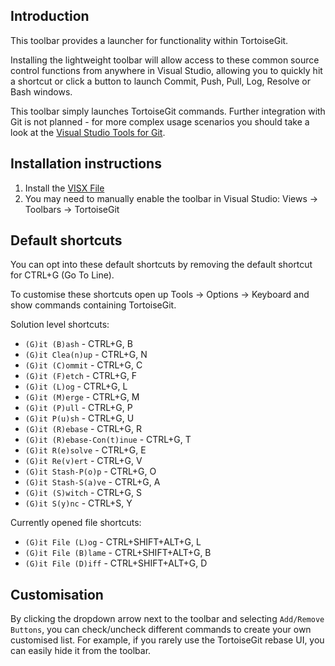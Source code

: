 Introduction
------------

This toolbar provides a launcher for functionality within TortoiseGit.

Installing the lightweight toolbar will allow access to these common source control functions from anywhere in Visual Studio, allowing you to quickly hit a shortcut or click a button to launch Commit, Push, Pull, Log, Resolve or Bash windows.

This toolbar simply launches TortoiseGit commands. Further integration with Git is not planned - for more complex usage scenarios you should take a look at the [Visual Studio Tools for Git](http://visualstudiogallery.msdn.microsoft.com/abafc7d6-dcaa-40f4-8a5e-d6724bdb980c).

Installation instructions
--------------------------

1.  Install the [VISX File](http://visualstudiogallery.msdn.microsoft.com/6a2ae0fa-bd4e-4712-9170-abe92c63c05c)
2.  You may need to manually enable the toolbar in Visual Studio: Views -> Toolbars -> TortoiseGit 

Default shortcuts
------------------

You can opt into these default shortcuts by removing the default shortcut for CTRL+G (Go To Line).

To customise these shortcuts open up Tools -> Options -> Keyboard and show commands containing TortoiseGit.

Solution level shortcuts:

* `(G)it (B)ash` - CTRL+G, B
* `(G)it Clea(n)up` - CTRL+G, N
* `(G)it (C)ommit` - CTRL+G, C
* `(G)it (F)etch` - CTRL+G, F
* `(G)it (L)og` - CTRL+G, L
* `(G)it (M)erge` - CTRL+G, M
* `(G)it (P)ull` - CTRL+G, P
* `(G)it P(u)sh` - CTRL+G, U
* `(G)it (R)ebase` - CTRL+G, R
* `(G)it (R)ebase-Con(t)inue` - CTRL+G, T
* `(G)it R(e)solve` - CTRL+G, E
* `(G)it Re(v)ert` - CTRL+G, V
* `(G)it Stash-P(o)p` - CTRL+G, O
* `(G)it Stash-S(a)ve` - CTRL+G, A
* `(G)it (S)witch` - CTRL+G, S
* `(G)it S(y)nc` - CTRL+S, Y

Currently opened file shortcuts:

* `(G)it File (L)og` - CTRL+SHIFT+ALT+G, L
* `(G)it File (B)lame` - CTRL+SHIFT+ALT+G, B
* `(G)it File (D)iff` - CTRL+SHIFT+ALT+G, D

Customisation
--------------

By clicking the dropdown arrow next to the toolbar and selecting `Add/Remove Buttons`, you can check/uncheck different commands to create your own customised list. For example, if you rarely use the TortoiseGit rebase UI, you can easily hide it from the toolbar.